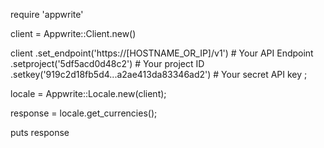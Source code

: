 require 'appwrite'

client = Appwrite::Client.new()

client
    .set_endpoint('https://[HOSTNAME_OR_IP]/v1') # Your API Endpoint
    .setproject('5df5acd0d48c2') # Your project ID
    .setkey('919c2d18fb5d4...a2ae413da83346ad2') # Your secret API key
;

locale = Appwrite::Locale.new(client);

response = locale.get_currencies();

puts response